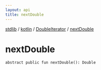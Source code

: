 ```yaml
---
layout: api
title: nextDouble
---
```

[stdlib](../../index.md) / [kotlin](../index.md) / [DoubleIterator](index.md) / [nextDouble](nextDouble.md)

# nextDouble

```
abstract public fun nextDouble(): Double
```
